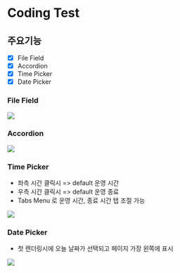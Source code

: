 # Coding Test

## 주요기능

- [x] File Field
- [x] Accordion
- [x] Time Picker
- [x] Date Picker

### File Field 
<img src="https://user-images.githubusercontent.com/54699548/115954569-bfcd9f00-a52c-11eb-9b15-dd26d42bccd7.gif"/>

### Accordion
<img src="https://user-images.githubusercontent.com/54699548/115954604-d96ee680-a52c-11eb-85d1-8872620cbe72.gif"/>

### Time Picker
- 좌측 시간 클릭시 => default 운영 시간
- 우측 시간 클릭시 => default 운영 종료
- Tabs Menu 로 운영 시간, 종료 시간 탭 조절 가능
<img src="https://user-images.githubusercontent.com/54699548/115954621-eb508980-a52c-11eb-8dd9-54823facaa0c.gif"/>

### Date Picker
- 첫 렌더링시에 오늘 날짜가 선택되고 페이지 가장 왼쪽에 표시
<img src="https://user-images.githubusercontent.com/54699548/115954634-fc00ff80-a52c-11eb-9232-f670badd5bef.gif"/>
